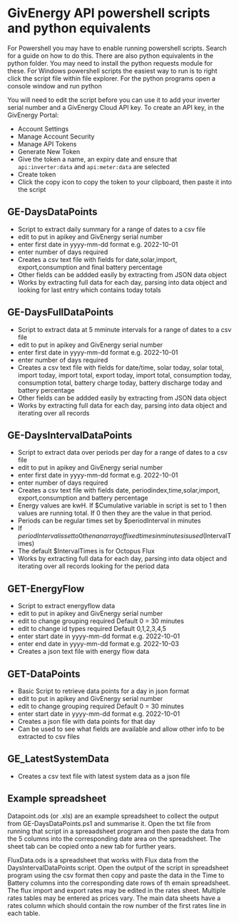 # GivEnergy API powershell scripts and python equivalents

For Powershell you may have to enable running powershell scripts. Search for a guide on how to do this.
There are also python equivalents in the python folder. You may need to install the python requests module for these.
For Windows powershell scripts the easiest way to run is to right click the script file within file explorer.
For the python programs open a console window and run python <pythonscriptname>

You will need to edit the script before you can use it to add your inverter serial number and a GivEnergy Cloud API key.
To create an API key, in the GivEnergy Portal:
- Account Settings
- Manage Account Security
- Manage API Tokens
- Generate New Token
- Give the token a name, an expiry date and ensure that `api:inverter:data` and `api:meter:data` are selected
- Create token
- Click the copy icon to copy the token to your clipboard, then paste it into the script

## GE-DaysDataPoints
- Script to extract daily summary for a range of dates to a csv file
- edit to put in apikey and GivEnergy serial number
- enter first date in yyyy-mm-dd format e.g. 2022-10-01
- enter number of days required
- Creates a csv text file with fields for date,solar,import, export,consumption and final battery percentage
- Other fields can be addded easily by extracting from JSON data object 
- Works by extracting full data for each day, parsing into data object and looking for last entry which contains today totals

## GE-DaysFullDataPoints
- Script to extract data at 5 mminute intervals for a range of dates to a csv file
- edit to put in apikey and GivEnergy serial number
- enter first date in yyyy-mm-dd format e.g. 2022-10-01
- enter number of days required
- Creates a csv text file with fields for date/time, solar today, solar total, import today, import total, export today, import total, consumption today, consumption total, battery charge today, battery discharge today and battery percentage
- Other fields can be addded easily by extracting from JSON data object 
- Works by extracting full data for each day, parsing into data object and iterating over all records

## GE-DaysIntervalDataPoints
- Script to extract data over periods per day for a range of dates to a csv file
- edit to put in apikey and GivEnergy serial number
- enter first date in yyyy-mm-dd format e.g. 2022-10-01
- enter number of days required
- Creates a csv text file with fields date, periodindex,time,solar,import, export,consumption and battery percentage
- Energy values are kwH. If $Cumulative variable in script is set to 1 then values are running total. If 0 then they are the value in that period.
- Periods can be regular times set by $periodInterval in minutes
- If $periodInterval is set to 0 then an array of fixed times in minutes is used ($IntervalTimes)
- The default $IntervalTimes is for Octopus Flux 
- Works by extracting full data for each day, parsing into data object and iterating over all records looking for the period data

## GET-EnergyFlow
- Script to extract energyflow data
- edit to put in apikey and GivEnergy serial number
- edit to change grouping required Default 0 = 30 minutes
- edit to change id types required Default 0,1,2,3,4,5
- enter start date in yyyy-mm-dd format e.g. 2022-10-01
- enter end date in yyyy-mm-dd format e.g. 2022-10-03
- Creates a json text file with energy flow data

## GET-DataPoints
- Basic Script to retrieve data points for a day in json format
- edit to put in apikey and GivEnergy serial number
- edit to change grouping required Default 0 = 30 minutes
- enter start date in yyyy-mm-dd format e.g. 2022-10-01
- Creates a json file with data points for that day
- Can be used to see what fields are available and allow other info to be extracted to csv files

## GE_LatestSystemData
- Creates a csv text file with latest system data as a json file

## Example spreadsheet
Datapoint.ods (or .xls) are an example spreadsheet to collect the output from GE-DaysDataPoints.ps1
and summarise it. Open the txt file from running that script in a spreaadsheet program and then paste
the data from the 5 columns into the corresponding date area on the spreadsheet.
The sheet tab can be copied onto a new tab for further years.

FluxData.ods is a spreadsheet that works with Flux data from the DaysIntervalDataPoints script.
Open the output of the script in spreadsheet program using the csv format then copy and paste the data in the Time to Battery columns into the corresponding date rows of th emain spreadsheet.
The flux import and export rates may be edited in the rates sheet. Multiple rates tables may be entered as prices vary. The main data sheets have a rates column which should contain the row number of the first rates line in each table.